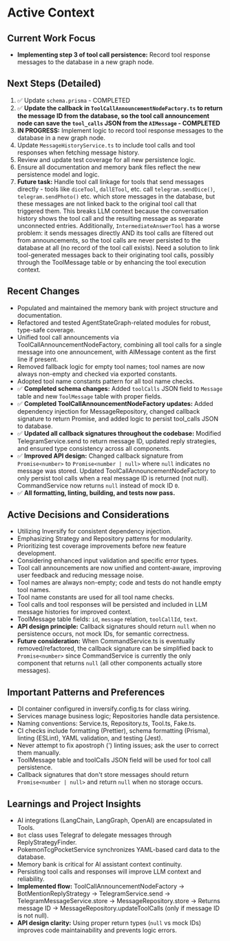 # Active Context

## Current Work Focus
- **Implementing step 3 of tool call persistence:** Record tool response messages to the database in a new graph node.

## Next Steps (Detailed)
1. ✅ Update `schema.prisma` - COMPLETED
2. ✅ **Update the callback in `ToolCallAnnouncementNodeFactory.ts` to return the message ID from the database, so the tool call announcement node can save the `tool_calls` JSON from the `AIMessage` - COMPLETED**
3. **IN PROGRESS:** Implement logic to record tool response messages to the database in a new graph node.
4. Update `MessageHistoryService.ts` to include tool calls and tool responses when fetching message history.
5. Review and update test coverage for all new persistence logic.
6. Ensure all documentation and memory bank files reflect the new persistence model and logic.
7. **Future task:** Handle tool call linkage for tools that send messages directly - tools like `diceTool`, `dallETool`, etc. call `telegram.sendDice()`, `telegram.sendPhoto()` etc. which store messages in the database, but these messages are not linked back to the original tool call that triggered them. This breaks LLM context because the conversation history shows the tool call and the resulting message as separate unconnected entries. Additionally, `IntermediateAnswerTool` has a worse problem: it sends messages directly AND its tool calls are filtered out from announcements, so the tool calls are never persisted to the database at all (no record of the tool call exists). Need a solution to link tool-generated messages back to their originating tool calls, possibly through the ToolMessage table or by enhancing the tool execution context.

## Recent Changes
- Populated and maintained the memory bank with project structure and documentation.
- Refactored and tested AgentStateGraph-related modules for robust, type-safe coverage.
- Unified tool call announcements via ToolCallAnnouncementNodeFactory, combining all tool calls for a single message into one announcement, with AIMessage content as the first line if present.
- Removed fallback logic for empty tool names; tool names are now always non-empty and checked via exported constants.
- Adopted tool name constants pattern for all tool name checks.
- ✅ **Completed schema changes:** Added `toolCalls` JSON field to `Message` table and new `ToolMessage` table with proper fields.
- ✅ **Completed ToolCallAnnouncementNodeFactory updates:** Added dependency injection for MessageRepository, changed callback signature to return Promise<number>, and added logic to persist tool_calls JSON to database.
- ✅ **Updated all callback signatures throughout the codebase:** Modified TelegramService.send to return message ID, updated reply strategies, and ensured type consistency across all components.
- ✅ **Improved API design:** Changed callback signature from `Promise<number>` to `Promise<number | null>` where `null` indicates no message was stored. Updated ToolCallAnnouncementNodeFactory to only persist tool calls when a real message ID is returned (not null). CommandService now returns `null` instead of mock ID `0`.
- ✅ **All formatting, linting, building, and tests now pass.**

## Active Decisions and Considerations
- Utilizing Inversify for consistent dependency injection.
- Emphasizing Strategy and Repository patterns for modularity.
- Prioritizing test coverage improvements before new feature development.
- Considering enhanced input validation and specific error types.
- Tool call announcements are now unified and content-aware, improving user feedback and reducing message noise.
- Tool names are always non-empty; code and tests do not handle empty tool names.
- Tool name constants are used for all tool name checks.
- Tool calls and tool responses will be persisted and included in LLM message histories for improved context.
- ToolMessage table fields: `id`, `message` relation, `toolCallId`, `text`.
- **API design principle:** Callback signatures should return `null` when no persistence occurs, not mock IDs, for semantic correctness.
- **Future consideration:** When CommandService.ts is eventually removed/refactored, the callback signature can be simplified back to `Promise<number>` since CommandService is currently the only component that returns `null` (all other components actually store messages).

## Important Patterns and Preferences
- DI container configured in inversify.config.ts for class wiring.
- Services manage business logic; Repositories handle data persistence.
- Naming conventions: Service.ts, Repository.ts, Tool.ts, Fake.ts.
- CI checks include formatting (Prettier), schema formatting (Prisma), linting (ESLint), YAML validation, and testing (Jest).
- Never attempt to fix apostroph (') linting issues; ask the user to correct them manually.
- ToolMessage table and toolCalls JSON field will be used for tool call persistence.
- Callback signatures that don't store messages should return `Promise<number | null>` and return `null` when no storage occurs.

## Learnings and Project Insights
- AI integrations (LangChain, LangGraph, OpenAI) are encapsulated in Tools.
- `Bot` class uses Telegraf to delegate messages through ReplyStrategyFinder.
- PokemonTcgPocketService synchronizes YAML-based card data to the database.
- Memory bank is critical for AI assistant context continuity.
- Persisting tool calls and responses will improve LLM context and reliability.
- **Implemented flow:** ToolCallAnnouncementNodeFactory → BotMentionReplyStrategy → TelegramService.send → TelegramMessageService.store → MessageRepository.store → Returns message ID → MessageRepository.updateToolCalls (only if message ID is not null).
- **API design clarity:** Using proper return types (`null` vs mock IDs) improves code maintainability and prevents logic errors. 